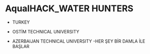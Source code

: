 # AqualHACK_WATER HUNTERS
+  TURKEY
- OSTİM TECHNICAL UNIVERSITY
+  AZERBAIJAN TECHNICAL UNIVERSITY
-HER ŞEY BİR DAMLA İLE BAŞLAR
